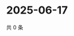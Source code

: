 # 2025-06-17

共 0 条

<!-- BEGIN ZHIHUVIDEO -->
<!-- 最后更新时间 Tue Jun 17 2025 15:11:58 GMT+0800 (China Standard Time) -->

<!-- END ZHIHUVIDEO -->
